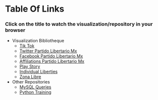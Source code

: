 # Table Of Links
### Click on the title to watch the visualization/repository in your browser
* Visualization Bibliotheque
   * [Tik Tok](https://datastudio.google.com/s/vcKFj1nv8hY)
   * [Twitter Partido Libertario Mx](https://datastudio.google.com/s/n4ANzSy1BsI)
   * [Facebook Partido Libertario Mx](https://datastudio.google.com/s/ijp4Q2Rkdb4)
   * [Affiliations Partido Libertario Mx](https://datastudio.google.com/s/vxTXRkggbJQ)
   * [Play Story](https://github.com/JorgePablol/Exploratory-Analysis-Play-Store)
   * [Individual Liberties](https://datastudio.google.com/reporting/6d2f27fc-764a-4611-b066-2c23b47e2888)
   * [Zona Libre](https://datastudio.google.com/s/kqdBOu6Hrv0)
* Other Repositories
   * [MySQL Queries](https://github.com/JorgePablol/hackerrank_mysql)
   * [Python Training](https://github.com/JorgePablol/hackerrank_python3)
